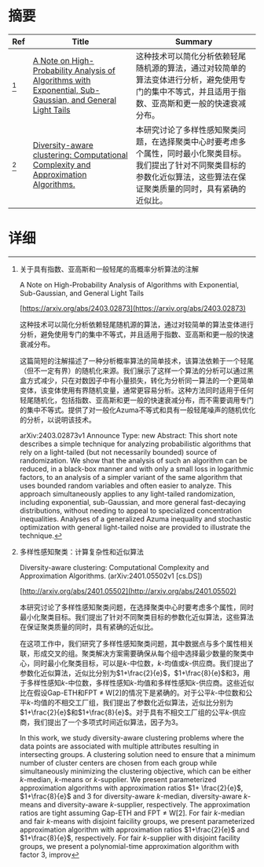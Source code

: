 # 摘要

| Ref | Title | Summary |
| --- | --- | --- |
| [^1] | [A Note on High-Probability Analysis of Algorithms with Exponential, Sub-Gaussian, and General Light Tails](https://arxiv.org/abs/2403.02873) | 这种技术可以简化分析依赖轻尾随机源的算法，通过对较简单的算法变体进行分析，避免使用专门的集中不等式，并且适用于指数、亚高斯和更一般的快速衰减分布。 |
| [^2] | [Diversity-aware clustering: Computational Complexity and Approximation Algorithms.](http://arxiv.org/abs/2401.05502) | 本研究讨论了多样性感知聚类问题，在选择聚类中心时要考虑多个属性，同时最小化聚类目标。我们提出了针对不同聚类目标的参数化近似算法，这些算法在保证聚类质量的同时，具有紧确的近似比。 |

# 详细

[^1]: 关于具有指数、亚高斯和一般轻尾的高概率分析算法的注解

    A Note on High-Probability Analysis of Algorithms with Exponential, Sub-Gaussian, and General Light Tails

    [https://arxiv.org/abs/2403.02873](https://arxiv.org/abs/2403.02873)

    这种技术可以简化分析依赖轻尾随机源的算法，通过对较简单的算法变体进行分析，避免使用专门的集中不等式，并且适用于指数、亚高斯和更一般的快速衰减分布。

    

    这篇简短的注解描述了一种分析概率算法的简单技术，该算法依赖于一个轻尾（但不一定有界）的随机化来源。我们展示了这样一个算法的分析可以通过黑盒方式减少，只在对数因子中有小量损失，转化为分析同一算法的一个更简单变体，该变体使用有界随机变量，通常更容易分析。这种方法同时适用于任何轻尾随机化，包括指数、亚高斯和更一般的快速衰减分布，而不需要调用专门的集中不等式。提供了对一般化Azuma不等式和具有一般轻尾噪声的随机优化的分析，以说明该技术。

    arXiv:2403.02873v1 Announce Type: new  Abstract: This short note describes a simple technique for analyzing probabilistic algorithms that rely on a light-tailed (but not necessarily bounded) source of randomization. We show that the analysis of such an algorithm can be reduced, in a black-box manner and with only a small loss in logarithmic factors, to an analysis of a simpler variant of the same algorithm that uses bounded random variables and often easier to analyze. This approach simultaneously applies to any light-tailed randomization, including exponential, sub-Gaussian, and more general fast-decaying distributions, without needing to appeal to specialized concentration inequalities. Analyses of a generalized Azuma inequality and stochastic optimization with general light-tailed noise are provided to illustrate the technique.
    
[^2]: 多样性感知聚类：计算复杂性和近似算法

    Diversity-aware clustering: Computational Complexity and Approximation Algorithms. (arXiv:2401.05502v1 [cs.DS])

    [http://arxiv.org/abs/2401.05502](http://arxiv.org/abs/2401.05502)

    本研究讨论了多样性感知聚类问题，在选择聚类中心时要考虑多个属性，同时最小化聚类目标。我们提出了针对不同聚类目标的参数化近似算法，这些算法在保证聚类质量的同时，具有紧确的近似比。

    

    在这项工作中，我们研究了多样性感知聚类问题，其中数据点与多个属性相关联，形成交叉的组。聚类解决方案需要确保从每个组中选择最少数量的聚类中心，同时最小化聚类目标，可以是$k$-中位数，$k$-均值或$k$-供应商。我们提出了参数化近似算法，近似比分别为$1+\frac{2}{e}$，$1+\frac{8}{e}$和$3$，用于多样性感知$k$-中位数，多样性感知$k$-均值和多样性感知$k$-供应商。这些近似比在假设Gap-ETH和FPT $\neq$ W[2]的情况下是紧确的。对于公平$k$-中位数和公平$k$-均值的不相交工厂组，我们提出了参数化近似算法，近似比分别为$1+\frac{2}{e}$和$1+\frac{8}{e}$。对于具有不相交工厂组的公平$k$-供应商，我们提出了一个多项式时间近似算法，因子为$3$。

    In this work, we study diversity-aware clustering problems where the data points are associated with multiple attributes resulting in intersecting groups. A clustering solution need to ensure that a minimum number of cluster centers are chosen from each group while simultaneously minimizing the clustering objective, which can be either $k$-median, $k$-means or $k$-supplier. We present parameterized approximation algorithms with approximation ratios $1+ \frac{2}{e}$, $1+\frac{8}{e}$ and $3$ for diversity-aware $k$-median, diversity-aware $k$-means and diversity-aware $k$-supplier, respectively. The approximation ratios are tight assuming Gap-ETH and FPT $\neq$ W[2]. For fair $k$-median and fair $k$-means with disjoint faicility groups, we present parameterized approximation algorithm with approximation ratios $1+\frac{2}{e}$ and $1+\frac{8}{e}$, respectively. For fair $k$-supplier with disjoint facility groups, we present a polynomial-time approximation algorithm with factor $3$, improv
    

